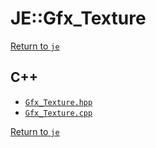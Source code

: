 # JE::Gfx_Texture

[Return to `je`](/docs/je.md)

## C++

- [`Gfx_Texture.hpp`](/src/je/Gfx_Texture.hpp)
- [`Gfx_Texture.cpp`](/src/je/Gfx_Texture.cpp)

[Return to `je`](/docs/je.md)